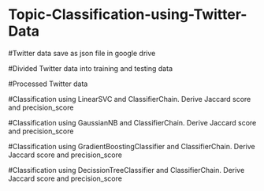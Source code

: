 # Topic-Classification-using-Twitter-Data



#Twitter data save as json file in google drive

#Divided Twitter data into training and testing data

#Processed Twitter data

#Classification using LinearSVC and ClassifierChain. Derive Jaccard score and precision_score

#Classification using GaussianNB and ClassifierChain. Derive Jaccard score and precision_score

#Classification using GradientBoostingClassifier and ClassifierChain. Derive Jaccard score and precision_score

#Classification using DecissionTreeClassifier and ClassifierChain. Derive Jaccard score and precision_score

